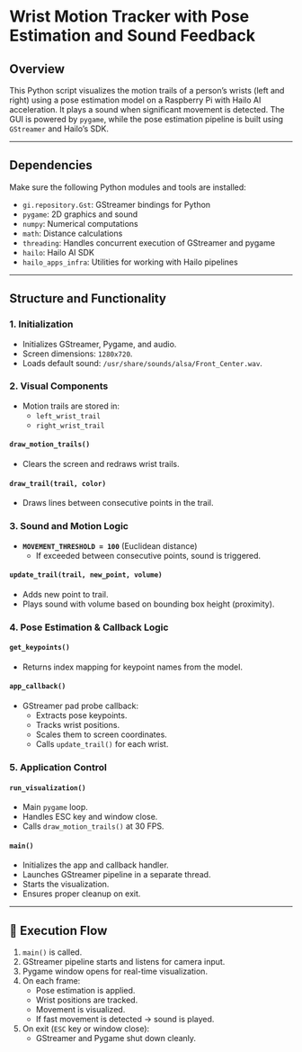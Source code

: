 # Wrist Motion Tracker with Pose Estimation and Sound Feedback

## Overview
This Python script visualizes the motion trails of a person’s wrists (left and right) using a pose estimation model on a Raspberry Pi with Hailo AI acceleration. It plays a sound when significant movement is detected. The GUI is powered by `pygame`, while the pose estimation pipeline is built using `GStreamer` and Hailo’s SDK.

---

## Dependencies

Make sure the following Python modules and tools are installed:

- `gi.repository.Gst`: GStreamer bindings for Python
- `pygame`: 2D graphics and sound
- `numpy`: Numerical computations
- `math`: Distance calculations
- `threading`: Handles concurrent execution of GStreamer and pygame
- `hailo`: Hailo AI SDK
- `hailo_apps_infra`: Utilities for working with Hailo pipelines


---

## Structure and Functionality

### 1. Initialization
- Initializes GStreamer, Pygame, and audio.
- Screen dimensions: `1280x720`.
- Loads default sound: `/usr/share/sounds/alsa/Front_Center.wav`.

### 2. Visual Components
- Motion trails are stored in:
  - `left_wrist_trail`
  - `right_wrist_trail`

#### `draw_motion_trails()`
- Clears the screen and redraws wrist trails.

#### `draw_trail(trail, color)`
- Draws lines between consecutive points in the trail.

### 3. Sound and Motion Logic
- **`MOVEMENT_THRESHOLD = 100`** (Euclidean distance)
  - If exceeded between consecutive points, sound is triggered.

#### `update_trail(trail, new_point, volume)`
- Adds new point to trail.
- Plays sound with volume based on bounding box height (proximity).

### 4. Pose Estimation & Callback Logic

#### `get_keypoints()`
- Returns index mapping for keypoint names from the model.

#### `app_callback()`
- GStreamer pad probe callback:
  - Extracts pose keypoints.
  - Tracks wrist positions.
  - Scales them to screen coordinates.
  - Calls `update_trail()` for each wrist.

### 5. Application Control

#### `run_visualization()`
- Main `pygame` loop.
- Handles ESC key and window close.
- Calls `draw_motion_trails()` at 30 FPS.

#### `main()`
- Initializes the app and callback handler.
- Launches GStreamer pipeline in a separate thread.
- Starts the visualization.
- Ensures proper cleanup on exit.

---

## 🔁 Execution Flow

1. `main()` is called.
2. GStreamer pipeline starts and listens for camera input.
3. Pygame window opens for real-time visualization.
4. On each frame:
   - Pose estimation is applied.
   - Wrist positions are tracked.
   - Movement is visualized.
   - If fast movement is detected → sound is played.
5. On exit (`ESC` key or window close):
   - GStreamer and Pygame shut down cleanly.
